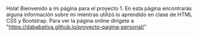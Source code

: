 Hola! Bienvenido a mi página para el proyecto 1. En esta página encontrarás alguna información sobre mi mientras utilizó lo aprendido en clase de HTML CSS y Bootstrap.
Para ver la página online dirigete a "https://dababativa.github.io/proyecto-pagina-personal/"

